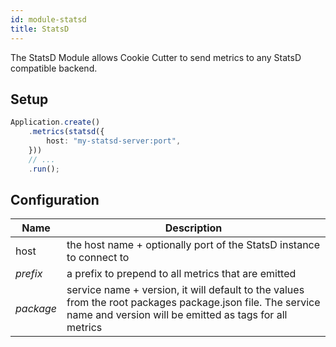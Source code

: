 ```yaml
---
id: module-statsd
title: StatsD
---
```


The StatsD Module allows Cookie Cutter to send metrics to any StatsD compatible backend.

## Setup

```typescript
Application.create()
    .metrics(statsd({
        host: "my-statsd-server:port",
    }))
    // ...
    .run();
```

## Configuration

| Name      | Description |
|-----------|-------------|
| host      | the host name + optionally port of the StatsD instance to connect to |
| _prefix_  | a prefix to prepend to all metrics that are emitted |
| _package_ | service name + version, it will default to the values from the root packages package.json file. The service name and version will be emitted as tags for all metrics |
